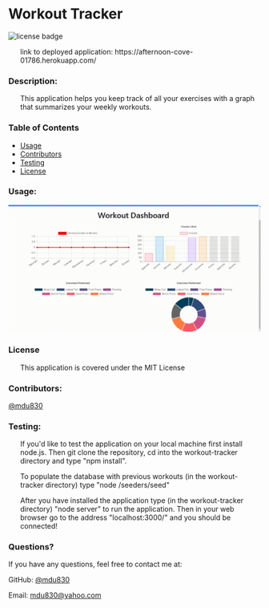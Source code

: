 
# Workout Tracker

![license badge](https://img.shields.io/github/license/mdu830/workout-tracker?color=green)
<ul>
    link to deployed application: https://afternoon-cove-01786.herokuapp.com/
</ul>

### Description: 

<ul>
    This application helps you keep track of all your exercises with a graph that summarizes your weekly workouts.  
</ul>

### Table of Contents
* [Usage](#usage)
* [Contributors](#contributors)
* [Testing](#testing)
* [License](#license)

### Usage:

![demo1](public/assets/images/example.gif)

### License
<ul>
    This application is covered under the MIT License
</ul>

### Contributors:

[@mdu830](https://api.github.com/users/mdu830)

### Testing:
<ul>
    If you'd like to test the application on your local machine first install node.js. Then git clone the repository, cd into the workout-tracker directory and type "npm install".
</ul>
<ul>
    To populate the database with previous workouts (in the workout-tracker directory) type "node /seeders/seed"
</ul>
<ul>
    After you have installed the application type (in the workout-tracker directory) "node server" to run the application. Then in your web browser go to the address "localhost:3000/" and you should be connected!
</ul>

### Questions?

If you have any questions, feel free to contact me at:

GitHub: [@mdu830](https://api.github.com/users/mdu830)

Email: mdu830@yahoo.com
